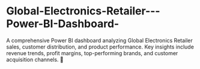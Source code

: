 # Global-Electronics-Retailer---Power-BI-Dashboard-
A comprehensive Power BI dashboard analyzing Global Electronics Retailer sales, customer distribution, and product performance. Key insights include revenue trends, profit margins, top-performing brands, and customer acquisition channels. 🚀

